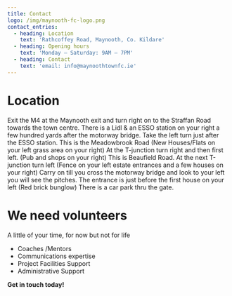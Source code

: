 ```yaml
---
title: Contact
logo: /img/maynooth-fc-logo.png
contact_entries:
  - heading: Location
    text: 'Rathcoffey Road, Maynooth, Co. Kildare'
  - heading: Opening hours
    text: 'Monday – Saturday: 9AM – 7PM'
  - heading: Contact
    text: 'email: info@maynoothtownfc.ie'
---
```

# Location

Exit the M4 at the Maynooth exit and turn right on to the Straffan Road towards the town centre. There is a Lidl & an ESSO station on your right a few hundred yards after the motorway bridge. Take the left turn just after the ESSO station. This is the Meadowbrook Road (New Houses/Flats on your left grass area on your right) At the T-junction turn right and then first left. (Pub and shops on your right) This is Beaufield Road. At the next T-junction turn left (Fence on your left estate entrances and a few houses on your right) Carry on till you cross the motorway bridge and look to your left you will see the pitches. The entrance is just before the first house on your left (Red brick bunglow) There is a car park thru the gate.

# We need volunteers

A little of your time, for now but not for life 

* Coaches /Mentors
* Communications expertise
* Project Facilities Support
* Administrative Support

**Get in touch today!**
